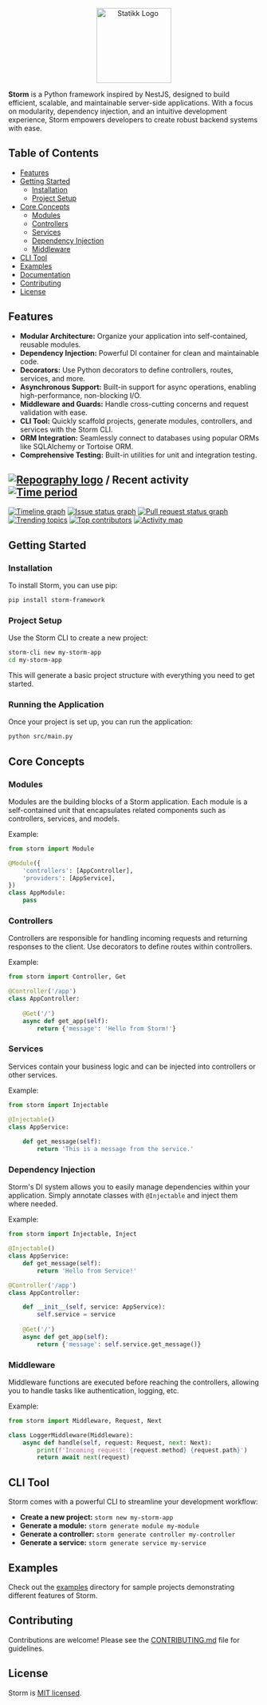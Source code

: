 <p align="center">
  <a href="https://stormpy.io/" target="blank"><img src="https://github.com/user-attachments/assets/99f75677-8da2-4096-ad49-b8706cff090e" width="150" alt="Statikk Logo" /></a>
</p>

**Storm** is a Python framework inspired by NestJS, designed to build efficient, scalable, and maintainable server-side applications. With a focus on modularity, dependency injection, and an intuitive development experience, Storm empowers developers to create robust backend systems with ease.

## Table of Contents

- [Features](#features)
- [Getting Started](#getting-started)
  - [Installation](#installation)
  - [Project Setup](#project-setup)
- [Core Concepts](#core-concepts)
  - [Modules](#modules)
  - [Controllers](#controllers)
  - [Services](#services)
  - [Dependency Injection](#dependency-injection)
  - [Middleware](#middleware)
- [CLI Tool](#cli-tool)
- [Examples](#examples)
- [Documentation](#documentation)
- [Contributing](#contributing)
- [License](#license)

## Features

- **Modular Architecture:** Organize your application into self-contained, reusable modules.
- **Dependency Injection:** Powerful DI container for clean and maintainable code.
- **Decorators:** Use Python decorators to define controllers, routes, services, and more.
- **Asynchronous Support:** Built-in support for async operations, enabling high-performance, non-blocking I/O.
- **Middleware and Guards:** Handle cross-cutting concerns and request validation with ease.
- **CLI Tool:** Quickly scaffold projects, generate modules, controllers, and services with the Storm CLI.
- **ORM Integration:** Seamlessly connect to databases using popular ORMs like SQLAlchemy or Tortoise ORM.
- **Comprehensive Testing:** Built-in utilities for unit and integration testing.

## [![Repography logo](https://images.repography.com/logo.svg)](https://repography.com) / Recent activity [![Time period](https://images.repography.com/54868595/Adi3g/nox-cli/recent-activity/0bdCu61BTSZLmgTWnKjefwC3r7W3VPhJTZ_NE2VYbq0/8GKWUmVqldQq9KP597PaNdFZ4EIIiRWfHwIk0AvTaXg_badge.svg)](https://repography.com)
[![Timeline graph](https://images.repography.com/54868595/Adi3g/nox-cli/recent-activity/0bdCu61BTSZLmgTWnKjefwC3r7W3VPhJTZ_NE2VYbq0/8GKWUmVqldQq9KP597PaNdFZ4EIIiRWfHwIk0AvTaXg_timeline.svg)](https://github.com/Adi3g/nox-cli/commits)
[![Issue status graph](https://images.repography.com/54868595/Adi3g/nox-cli/recent-activity/0bdCu61BTSZLmgTWnKjefwC3r7W3VPhJTZ_NE2VYbq0/8GKWUmVqldQq9KP597PaNdFZ4EIIiRWfHwIk0AvTaXg_issues.svg)](https://github.com/Adi3g/nox-cli/issues)
[![Pull request status graph](https://images.repography.com/54868595/Adi3g/nox-cli/recent-activity/0bdCu61BTSZLmgTWnKjefwC3r7W3VPhJTZ_NE2VYbq0/8GKWUmVqldQq9KP597PaNdFZ4EIIiRWfHwIk0AvTaXg_prs.svg)](https://github.com/Adi3g/nox-cli/pulls)
[![Trending topics](https://images.repography.com/54868595/Adi3g/nox-cli/recent-activity/0bdCu61BTSZLmgTWnKjefwC3r7W3VPhJTZ_NE2VYbq0/8GKWUmVqldQq9KP597PaNdFZ4EIIiRWfHwIk0AvTaXg_words.svg)](https://github.com/Adi3g/nox-cli/commits)
[![Top contributors](https://images.repography.com/54868595/Adi3g/nox-cli/recent-activity/0bdCu61BTSZLmgTWnKjefwC3r7W3VPhJTZ_NE2VYbq0/8GKWUmVqldQq9KP597PaNdFZ4EIIiRWfHwIk0AvTaXg_users.svg)](https://github.com/Adi3g/nox-cli/graphs/contributors)
[![Activity map](https://images.repography.com/54868595/Adi3g/nox-cli/recent-activity/0bdCu61BTSZLmgTWnKjefwC3r7W3VPhJTZ_NE2VYbq0/8GKWUmVqldQq9KP597PaNdFZ4EIIiRWfHwIk0AvTaXg_map.svg)](https://github.com/Adi3g/nox-cli/commits)


## Getting Started

### Installation

To install Storm, you can use pip:

```bash
pip install storm-framework
```

### Project Setup

Use the Storm CLI to create a new project:

```bash
storm-cli new my-storm-app
cd my-storm-app
```

This will generate a basic project structure with everything you need to get started.

### Running the Application

Once your project is set up, you can run the application:

```bash
python src/main.py
```

## Core Concepts

### Modules

Modules are the building blocks of a Storm application. Each module is a self-contained unit that encapsulates related components such as controllers, services, and models.

Example:

```python
from storm import Module

@Module({
    'controllers': [AppController],
    'providers': [AppService],
})
class AppModule:
    pass
```

### Controllers

Controllers are responsible for handling incoming requests and returning responses to the client. Use decorators to define routes within controllers.

Example:

```python
from storm import Controller, Get

@Controller('/app')
class AppController:
    
    @Get('/')
    async def get_app(self):
        return {'message': 'Hello from Storm!'}
```

### Services

Services contain your business logic and can be injected into controllers or other services.

Example:

```python
from storm import Injectable

@Injectable()
class AppService:
    
    def get_message(self):
        return 'This is a message from the service.'
```

### Dependency Injection

Storm's DI system allows you to easily manage dependencies within your application. Simply annotate classes with `@Injectable` and inject them where needed.

Example:

```python
from storm import Injectable, Inject

@Injectable()
class AppService:
    def get_message(self):
        return 'Hello from Service!'

@Controller('/app')
class AppController:

    def __init__(self, service: AppService):
        self.service = service
    
    @Get('/')
    async def get_app(self):
        return {'message': self.service.get_message()}
```

### Middleware

Middleware functions are executed before reaching the controllers, allowing you to handle tasks like authentication, logging, etc.

Example:

```python
from storm import Middleware, Request, Next

class LoggerMiddleware(Middleware):
    async def handle(self, request: Request, next: Next):
        print(f'Incoming request: {request.method} {request.path}')
        return await next(request)
```

## CLI Tool

Storm comes with a powerful CLI to streamline your development workflow:

- **Create a new project:** `storm new my-storm-app`
- **Generate a module:** `storm generate module my-module`
- **Generate a controller:** `storm generate controller my-controller`
- **Generate a service:** `storm generate service my-service`

## Examples

Check out the [examples](examples/) directory for sample projects demonstrating different features of Storm.

## Contributing

Contributions are welcome! Please see the [CONTRIBUTING.md](CONTRIBUTING.md) file for guidelines.

## License

Storm is [MIT licensed](LICENSE).
